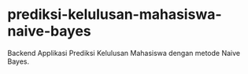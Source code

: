# prediksi-kelulusan-mahasiswa-naive-bayes
Backend Applikasi Prediksi Kelulusan Mahasiswa dengan metode Naive Bayes. 

